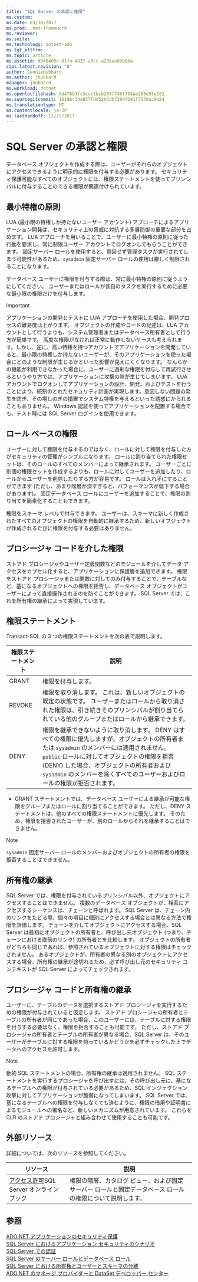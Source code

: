 ```yaml
---
title: "SQL Server の承認と権限"
ms.custom: 
ms.date: 03/30/2017
ms.prod: .net-framework
ms.reviewer: 
ms.suite: 
ms.technology: dotnet-ado
ms.tgt_pltfrm: 
ms.topic: article
ms.assetid: d340405c-91f4-4837-a3cc-a238ee89888a
caps.latest.revision: "8"
author: JennieHubbard
ms.author: jhubbard
manager: jhubbard
ms.workload: dotnet
ms.openlocfilehash: 0d476b3fc3cce1bcb283f740f734ae285e55e192
ms.sourcegitcommit: 16186c34a957fdd52e5db7294f291f7530ac9d24
ms.translationtype: MT
ms.contentlocale: ja-JP
ms.lasthandoff: 12/22/2017
---
```

# <a name="authorization-and-permissions-in-sql-server"></a>SQL Server の承認と権限
データベース オブジェクトを作成する際は、ユーザーがそれらのオブジェクトにアクセスできるように明示的に権限を付与する必要があります。 セキュリティ保護可能なすべてのオブジェクトには、権限ステートメントを使ってプリンシパルに付与することのできる権限が関連付けられています。  
  
## <a name="the-principle-of-least-privilege"></a>最小特権の原則  
 LUA (最小限の特権しか持たないユーザー アカウント) アプローチによるアプリケーション開発は、セキュリティ上の脅威に対抗する多層防御の重要な部分を占めます。 LUA アプローチを用いることで、ユーザーに最小特権の原則に従った行動を要求し、常に制限ユーザー アカウントでログオンしてもらうことができます。 固定サーバー ロールを使用すると、意図せず管理タスクが実行されてしまう可能性があるため、`sysadmin` 固定サーバー ロールの使用は厳しく制限されることになります。  
  
 データベース ユーザーに権限を付与する際は、常に最小特権の原則に従うようにしてください。 ユーザーまたはロールが各自のタスクを実行するために必要な最小限の権限だけを付与します。  
  
> [!IMPORTANT]
>  アプリケーションの開発とテストに LUA アプローチを使用した場合、開発プロセスの難易度は上がります。 オブジェクトの作成やコードの記述は、LUA アカウントとして行うよりも、システム管理者またはデータベース所有者として行う方が簡単です。 高度な権限がなければ正常に動作しないケースも考えられます。しかし、逆に、高い特権を持つアカウントでアプリケーションを開発していると、最小限の特権しか持たないユーザーが、そのアプリケーションを使った場合にどのような制限が生じるかといった影響が見えにくくなります。 なんらかの機能が利用できなかった場合に、ユーザーに過剰な権限を付与して再試行させるというやり方では、アプリケーションに攻撃の隙が生じてしまいます。 LUA アカウントでログオンしてアプリケーションの設計、開発、およびテストを行うことにより、統制のとれたセキュリティ計画が実現します。意図しない問題の発生を防ぎ、その場しのぎの措置でシステム特権を与えるといった誘惑にかられることもありません。 Windows 認証を使ってアプリケーションを配置する場合でも、テスト時には SQL Server ログインを使用できます。  
  
## <a name="role-based-permissions"></a>ロール ベースの権限  
 ユーザーに対して権限を付与するのではなく、ロールに対して権限を付与した方がセキュリティの管理がシンプルになります。 ロールに割り当てられた権限セットは、そのロールのすべてのメンバーによって継承されます。 ユーザーごとに別個の権限セットを作成するよりも、ロールに対してユーザーを追加したり、ロールからユーザーを削除したりする方が容易です。 ロールは入れ子にすることができます (ただし、あまり階層が深すぎると、パフォーマンスが低下する場合があります)。 固定データベース ロールにユーザーを追加することで、権限の割り当てを簡素化することもできます。  
  
 権限をスキーマ レベルで付与できます。 ユーザーは、スキーマに新しく作成されたすべてのオブジェクトの権限を自動的に継承するため、新しいオブジェクトが作成されるたびに権限を付与する必要はありません。  
  
## <a name="permissions-through-procedural-code"></a>プロシージャ コードを介した権限  
 ストアド プロシージャやユーザー定義関数などのモジュールを介してデータ アクセスをカプセル化すると、アプリケーションに保護層を追加できます。 権限をストアド プロシージャまたは関数に対してのみ付与することで、テーブルなど、基になるオブジェクトへの権限を拒否し、データベース オブジェクトがユーザーによって直接操作されるのを防ぐことができます。 SQL Server では、これを所有権の継承によって実現しています。  
  
## <a name="permission-statements"></a>権限ステートメント  
 Transact-SQL の 3 つの権限ステートメントを次の表で説明します。  
  
|権限ステートメント|説明|  
|--------------------------|-----------------|  
|GRANT|権限を付与します。|  
|REVOKE|権限を取り消します。 これは、新しいオブジェクトの既定の状態です。 ユーザーまたはロールから取り消された権限は、引き続きそのプリンシパルが割り当てられている他のグループまたはロールから継承できます。|  
|DENY|権限を継承できないように取り消します。 DENY はすべての権限に優先しますが、オブジェクトの所有者または `sysadmin` のメンバーには適用されません。 `public` ロールに対してオブジェクトの権限を拒否 (DENY) した場合、オブジェクトの所有者および `sysadmin` のメンバーを除くすべてのユーザーおよびロールの権限が拒否されます。|  
  
-   GRANT ステートメントでは、データベース ユーザーによる継承が可能な権限をグループまたはロールに割り当てることができます。 ただし、DENY ステートメントは、他のすべての権限ステートメントに優先します。 そのため、権限を拒否されたユーザーが、別のロールからそれを継承することはできません。  
  
> [!NOTE]
>  `sysadmin` 固定サーバー ロールのメンバーおよびオブジェクトの所有者の権限を拒否することはできません。  
  
## <a name="ownership-chains"></a>所有権の継承  
 SQL Server では、権限を付与されているプリンシパル以外、オブジェクトにアクセスすることはできません。 複数のデータベース オブジェクトが、相互にアクセスするシーケンスは、チェーンと呼ばれます。 SQL Server は、チェーン内のリンクをたどる際、個々の項目に個別にアクセスする場合とは異なる方法で権限を評価します。 チェーンを介してオブジェクトにアクセスする場合、SQL Server は最初にオブジェクトの所有者と、呼び出し元オブジェクト (つまり、チェーンにおける直前のリンク) の所有者とを比較します。 オブジェクトの所有者がどちらも同じであれば、参照されているオブジェクトに対する権限はチェックされません。 あるオブジェクトが、所有者の異なる別のオブジェクトにアクセスする場合、所有権の継承が途切れるため、必ず呼び出し元のセキュリティ コンテキストが SQL Server によってチェックされます。  
  
## <a name="procedural-code-and-ownership-chaining"></a>プロシージャ コードと所有権の継承  
 ユーザーに、テーブルのデータを選択するストアド プロシージャを実行するための権限が付与されていると仮定します。 ストアド プロシージャの所有者とテーブルの所有者が同じであった場合、このユーザーには、テーブルに対する権限を付与する必要はなく、権限を拒否することも可能です。 ただし、ストアド プロシージャの所有者とテーブルの所有者が異なる場合、SQL Server は、そのユーザーがテーブルに対する権限を持っているかどうかを必ずチェックした上でデータへのアクセスを許可します。  
  
> [!NOTE]
>  動的 SQL ステートメントの場合、所有権の継承は適用されません。 SQL ステートメントを実行するプロシージャを呼び出すには、その呼び出し元に、基になるテーブルへの権限が付与されている必要があるため、SQL インジェクション攻撃に対してアプリケーションが脆弱になってしまいます。 SQL Server では、基になるテーブルへの権限を付与しなくても済むように、権限の借用や証明書によるモジュールへの署名など、新しいメカニズムが用意されています。 これらを CLR のストアド プロシージャと組み合わせて使用することも可能です。  
  
## <a name="external-resources"></a>外部リソース  
 詳細については、次のリソースを参照してください。  
  
|リソース|説明|  
|--------------|-----------------|  
|[アクセス許可](http://msdn.microsoft.com/library/ms191291.aspx)SQL Server オンライン ブック|権限の階層、カタログ ビュー、および固定サーバー ロールと固定データベース ロールの権限について説明します。|  
  
## <a name="see-also"></a>参照  
 [ADO.NET アプリケーションのセキュリティ保護](../../../../../docs/framework/data/adonet/securing-ado-net-applications.md)  
 [SQL Server におけるアプリケーション セキュリティのシナリオ](../../../../../docs/framework/data/adonet/sql/application-security-scenarios-in-sql-server.md)  
 [SQL Server での認証](../../../../../docs/framework/data/adonet/sql/authentication-in-sql-server.md)  
 [SQL Server のサーバー ロールとデータベース ロール](../../../../../docs/framework/data/adonet/sql/server-and-database-roles-in-sql-server.md)  
 [SQL Server における所有権とユーザーとスキーマの分離](../../../../../docs/framework/data/adonet/sql/ownership-and-user-schema-separation-in-sql-server.md)  
 [ADO.NET のマネージ プロバイダーと DataSet デベロッパー センター](http://go.microsoft.com/fwlink/?LinkId=217917)
